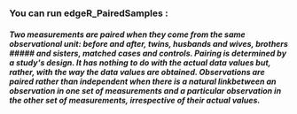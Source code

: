 ### You can run edgeR_PairedSamples :
##### Two measurements are paired when they come from the same observational unit: before and after, twins, husbands and wives, brothers ##### and sisters, matched cases and controls. Pairing is determined by a study's design. It has nothing to do with the actual data values but, rather, with the way the data values are obtained. Observations are paired rather than independent when there is a natural linkbetween an observation in one set of measurements and a particular observation in the other set of measurements, irrespective of their actual values.
